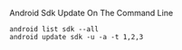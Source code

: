 Android Sdk Update On The Command Line

~~~
android list sdk --all
android update sdk -u -a -t 1,2,3
~~~

